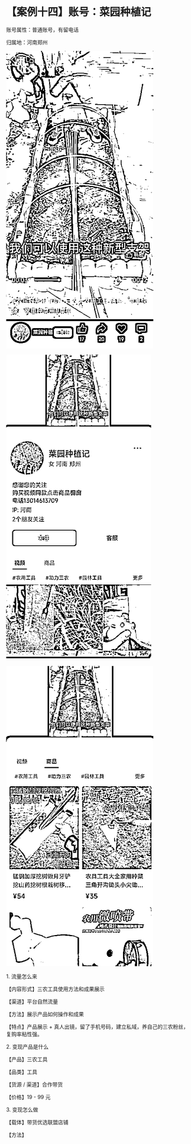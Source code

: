 # 【案例十四】账号：菜园种植记

账号属性：普通账号，有留电话

归属地：河南郑州

![](img/4b5d10bc8555be1b8e55df52be49664c.png)

![](img/f22acc4520b9e0dd6372b5bffbc3f135.png)

![](img/aabde17e537c45a7c8e73d0e19d58b64.png)

1\. 流量怎么来

【内容形式】三农工具使用方法和成果展示

【渠道】平台自然流量

【方法】展示产品如何操作和成果

【特点】产品展示 + 真人出镜，留了手机号码，建立私域，养自己的三农粉丝，复购率粘性强。

2\. 变现产品是什么

【产品】三农工具

【品类】工具

【货源 / 渠道】合作带货

【价格】19 - 99 元

3\. 变现怎么做

【载体】带货优选联盟店铺

【方法】